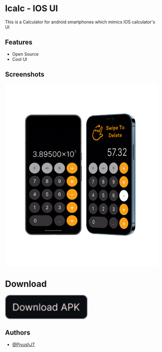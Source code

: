 # Icalc - IOS UI

This is a Calculator for android smartphones which mimics IOS calculator's UI


## Features

- Open Source
- Cool UI


## Screenshots

![App Screenshots](https://raw.githubusercontent.com/PiyushJT/ICalc/main/for_readme/screen_shots.jpg)


# Download

[<img src="https://raw.githubusercontent.com/PiyushJT/ICalc/main/for_readme/download_btn.png" alt='Download APK' height="80">](https://piyushjt.github.io/My-Apps/icalc_apks/ICalc_15.apk)


## Authors

- [@PiyushJT](https://www.github.com/PiyushJT)

